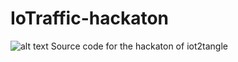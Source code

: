# IoTraffic-hackaton
![alt text](https://github.com/elRaulito/Iotraffic-hackaton/blob/main/images/cover.png?raw=true)
Source code for the hackaton of iot2tangle

